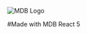 ![MDB Logo](https://mdbootstrap.com/img/Marketing/general/logo/medium/mdb-react.png)

#Made with MDB React 5

